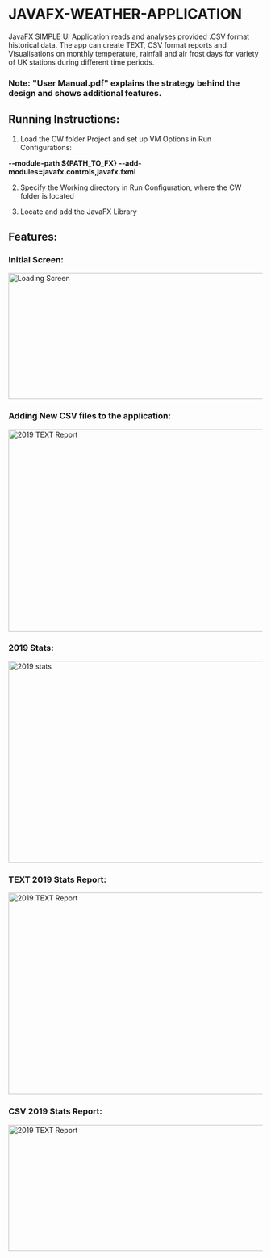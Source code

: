 # JAVAFX-WEATHER-APPLICATION
JavaFX SIMPLE UI Application reads and analyses provided .CSV format historical data. The app can create TEXT, CSV format reports and Visualisations on monthly temperature, rainfall and air frost days for variety of UK stations during different time periods.

### Note: "User Manual.pdf" explains the strategy behind the design and shows additional features.

## Running Instructions:

1. Load the CW folder Project and set up VM Options in Run Configurations:

<b>--module-path ${PATH_TO_FX} --add-modules=javafx.controls,javafx.fxml </b>

2. Specify the Working directory in Run Configuration, where the CW folder is located

3. Locate and add the JavaFX Library

## Features:

### Initial Screen:

<img src="https://i.imgur.com/o9z7AEe.png" alt="Loading Screen" width="600" height="250"/>

### Adding New CSV files to the application:
<img src="https://i.imgur.com/OGAKhNy.png" alt="2019 TEXT Report" width="600" height="400"/>

### 2019 Stats:
<img src="https://i.imgur.com/SfAFM4W.png" alt="2019 stats" width="600" height="400"/>

### TEXT 2019 Stats Report:
<img src="https://i.imgur.com/p3Iobk1.png" alt="2019 TEXT Report" width="600" height="400"/>

### CSV 2019 Stats Report:
<img src="https://i.imgur.com/jcV44DY.png" alt="2019 TEXT Report" width="600" height="250"/>





